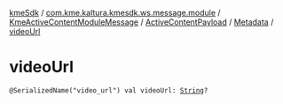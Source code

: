 [kmeSdk](../../../../index.md) / [com.kme.kaltura.kmesdk.ws.message.module](../../../index.md) / [KmeActiveContentModuleMessage](../../index.md) / [ActiveContentPayload](../index.md) / [Metadata](index.md) / [videoUrl](./video-url.md)

# videoUrl

`@SerializedName("video_url") val videoUrl: `[`String`](https://kotlinlang.org/api/latest/jvm/stdlib/kotlin/-string/index.html)`?`